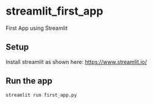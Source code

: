 # streamlit_first_app
First App using Streamlit

## Setup
Install streamlit as shown here: https://www.streamlit.io/

## Run the app

```
streamlit run first_app.py
```
